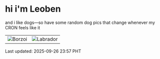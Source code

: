 # hi i'm Leoben

and i like dogs—so have some random dog pics that change whenever my CRON feels like it

|  |  |
|--------|----------|
| ![Borzoi](https://random-dog-vercel.vercel.app/api/random-borzoi?v=1758902241) | ![Labrador](https://random-dog-vercel.vercel.app/api/random-labrador?v=1758902241) |

Last updated: 2025-09-26 23:57 PHT
